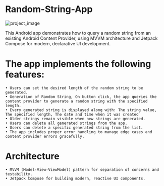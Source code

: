 # Random-String-App
![project_image](https://github.com/user-attachments/assets/fb6759d9-a6d1-4641-ada7-3a79870adce8)

This Android app demonstrates how to query a random string from an existing Android Content Provider, using MVVM architecture and Jetpack Compose for modern, declarative UI development.

# The app implements the following features:
	• Users can set the desired length of the random string to be generated.
	• Generation of Random String, On button click, the app queries the content provider to generate a random string with the specified length.
	• Every generated string is displayed along with: The string value, The specified length, The date and time when it was created	
	• Older strings remain visible when new strings are generated.
	• Users can delete all generated strings from the app.
	• Users can delete a specific generated string from the list.
	• The app includes proper error handling to manage edge cases and content provider errors gracefully.
  
# Architecture
	• MVVM (Model-View-ViewModel) pattern for separation of concerns and testability.
	• Jetpack Compose for building modern, reactive UI components.
